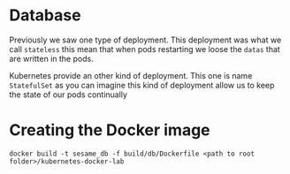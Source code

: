 # Database

Previously we saw one type of deployment. This deployment was what we call ```stateless``` this mean that when pods restarting we loose the ```datas``` that are written in the pods.

Kubernetes provide an other kind of deployment. This one is name ```StatefulSet``` as you can imagine this kind of deployment allow us to keep the state of our pods continually

# Creating the Docker image

```shell
docker build -t sesame_db -f build/db/Dockerfile <path to root folder>/kubernetes-docker-lab
```

